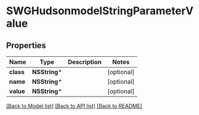 # SWGHudsonmodelStringParameterValue

## Properties
Name | Type | Description | Notes
------------ | ------------- | ------------- | -------------
**class** | **NSString*** |  | [optional] 
**name** | **NSString*** |  | [optional] 
**value** | **NSString*** |  | [optional] 

[[Back to Model list]](../README.md#documentation-for-models) [[Back to API list]](../README.md#documentation-for-api-endpoints) [[Back to README]](../README.md)


